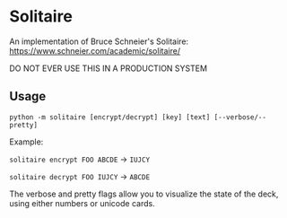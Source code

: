 # Solitaire

An implementation of Bruce Schneier's Solitaire: https://www.schneier.com/academic/solitaire/

DO NOT EVER USE THIS IN A PRODUCTION SYSTEM

## Usage

`python -m solitaire [encrypt/decrypt] [key] [text] [--verbose/--pretty]`

Example:

`solitaire encrypt FOO ABCDE` -> `IUJCY`

`solitaire decrypt FOO IUJCY` -> `ABCDE`

The verbose and pretty flags allow you to visualize the state of the deck, using either numbers or unicode cards.
